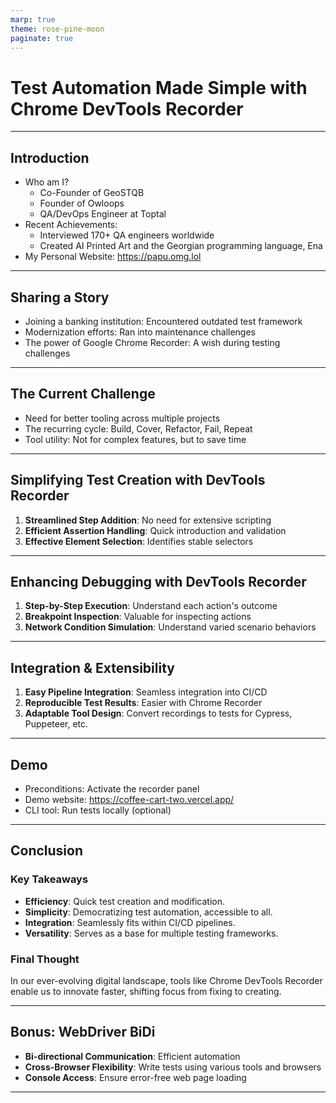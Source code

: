 ```yaml
---
marp: true
theme: rose-pine-moon
paginate: true
---
```


# Test Automation Made Simple with Chrome DevTools Recorder

---

## Introduction

- Who am I?
  - Co-Founder of GeoSTQB
  - Founder of Owloops
  - QA/DevOps Engineer at Toptal
- Recent Achievements:
  - Interviewed 170+ QA engineers worldwide
  - Created AI Printed Art and the Georgian programming language, Ena
- My Personal Website: <https://papu.omg.lol>

---

## Sharing a Story

- Joining a banking institution: Encountered outdated test framework
- Modernization efforts: Ran into maintenance challenges
- The power of Google Chrome Recorder: A wish during testing challenges

---

## The Current Challenge

- Need for better tooling across multiple projects
- The recurring cycle: Build, Cover, Refactor, Fail, Repeat
- Tool utility: Not for complex features, but to save time

---

## Simplifying Test Creation with DevTools Recorder

1. **Streamlined Step Addition**: No need for extensive scripting
2. **Efficient Assertion Handling**: Quick introduction and validation
3. **Effective Element Selection**: Identifies stable selectors

---

## Enhancing Debugging with DevTools Recorder

1. **Step-by-Step Execution**: Understand each action's outcome
2. **Breakpoint Inspection**: Valuable for inspecting actions
3. **Network Condition Simulation**: Understand varied scenario behaviors

---

## Integration & Extensibility

1. **Easy Pipeline Integration**: Seamless integration into CI/CD
2. **Reproducible Test Results**: Easier with Chrome Recorder
3. **Adaptable Tool Design**: Convert recordings to tests for Cypress, Puppeteer, etc.

---

## Demo

- Preconditions: Activate the recorder panel
- Demo website: <https://coffee-cart-two.vercel.app/>
- CLI tool: Run tests locally (optional)

---

## Conclusion

### Key Takeaways

- **Efficiency**: Quick test creation and modification.
- **Simplicity**: Democratizing test automation, accessible to all.
- **Integration**: Seamlessly fits within CI/CD pipelines.
- **Versatility**: Serves as a base for multiple testing frameworks.

### Final Thought

In our ever-evolving digital landscape, tools like Chrome DevTools Recorder enable us to innovate faster, shifting focus from fixing to creating.

---

## Bonus: WebDriver BiDi

- **Bi-directional Communication**: Efficient automation
- **Cross-Browser Flexibility**: Write tests using various tools and browsers
- **Console Access**: Ensure error-free web page loading

---
